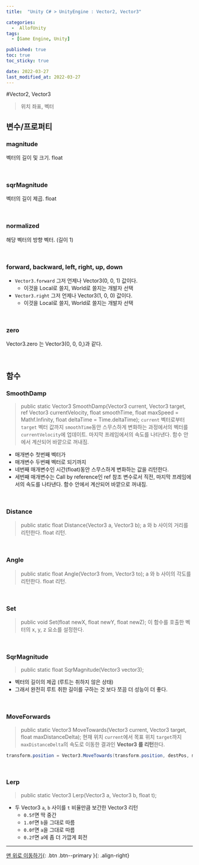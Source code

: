 ```yaml
---
title:  "Unity C# > UnityEngine : Vector2, Vector3" 

categories:
  -  AllofUnity
tags:
  - [Game Engine, Unity]

published: true
toc: true
toc_sticky: true

date: 2022-03-27
last_modified_at: 2022-03-27
---
```


#Vector2, Vector3

> 위치 좌표, 벡터
## 변수/프로퍼티

###  magnitude

벡터의 길이 및 크기. float

<br>

###  sqrMagnitude

벡터의 길이 제곱. float

<br>

###  normalized

해당 벡터의 방향 벡터. (길이 1)

<br>

###  forward, backward, left, right, up, down

- `Vector3.forward`  그저 언제나 Vector3(0, 0, 1) 값이다. 
  - 이것을 Local로 쓸지, World로 쓸지는 개발자 선택
- `Vector3.right`  그저 언제나 Vector3(1, 0, 0) 값이다. 
  - 이것을 Local로 쓸지, World로 쓸지는 개발자 선택

<br>

###  zero

Vector3.zero 는 Vector3(0, 0, 0,)과  같다.


<br>



##  함수

###  SmoothDamp

> public static Vector3 SmoothDamp(Vector3 current, Vector3 target, ref Vector3 currentVelocity, float smoothTime, float maxSpeed = Mathf.Infinity, float deltaTime = Time.deltaTime);
`current` 벡터로부터 `target` 벡터 값까지 `smoothTime`동안 스무스하게 변화하는 과정에서의 벡터를 `currentVelocity`에 업데이트. 마지막 프레임에서의 속도를 나타낸다. 함수 안에서 계산되어 바깥으로 꺼내짐.

- 매개변수 첫번째 벡터가
- 매개변수 두번째 벡터로 되기까지
- 네번째 매개변수인 시간(float)동안 스무스하게 변화하는 값을 리턴한다.
- 세번째 매개변수는 Call by reference인 ref 참조 변수로서 직전, 마지막 프레임에서의 속도를 나타낸다. 함수 안에서 계산되어 바깥으로 꺼내짐.

<br>

###  Distance

> public static float Distance(Vector3 a, Vector3 b);
a 와 b 사이의 거리를 리턴한다. float 리턴.

<br>

###  Angle

> public static float Angle(Vector3 from, Vector3 to);
a 와 b 사이의 각도를 리턴한다. float 리턴.

<br>

###  Set

> public void Set(float newX, float newY, float newZ);
이 함수를 호출한 벡터의 x, y, z 요소를 설정한다.

<br>

###  SqrMagnitude

> public static float SqrMagnitude(Vector3 vector3);
- 벡터의 길이의 제곱 (루트는 취하지 않은 상태)
- 그래서 완전히 루트 취한 길이를 구하는 것 보다 쪼끔 더 성능이 더 좋다.

<br>

###  MoveForwards

> public static Vector3 MoveTowards(Vector3 current, Vector3 target, float maxDistanceDelta);
현재 위치 `current`에서 목표 위치 `target`까지 `maxDistanceDelta`의 속도로 이동한 결과인 **Vector3 를 리턴**한다.

```c#
transform.position = Vector3.MoveTowards(transform.position, destPos, moveSpeed * Time.deltaTime); 
```

<br>

###  Lerp

> public static Vector3 Lerp(Vector3 a, Vector3 b, float t);
  - 두 Vector3 `a`, `b` 사이를 `t` 비율만큼 보간한 Vector3 리턴
    - `0.5f`면 딱 중간
    - `1.0f`면 `b`을 그대로 따름
    - `0.0f`면 `a`을 그대로 따름
    - `0.2f`면 `a`에 좀 더 가깝게 회전

***
[맨 위로 이동하기](#){: .btn .btn--primary }{: .align-right}
